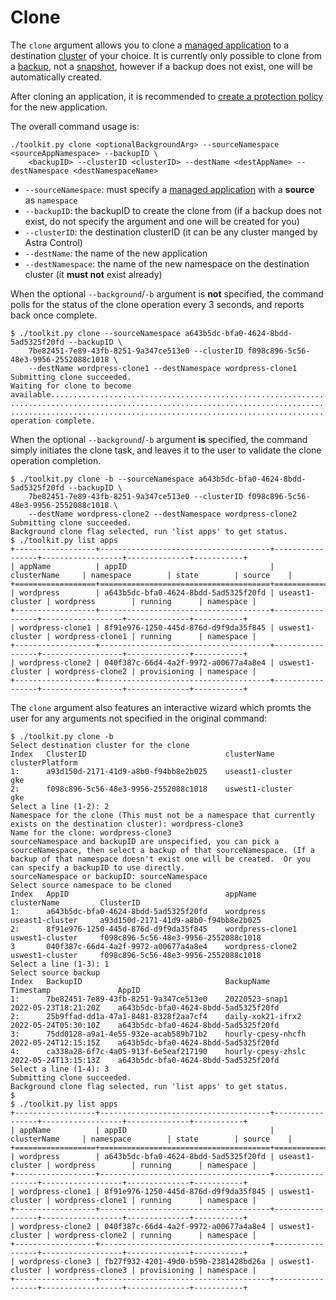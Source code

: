# Clone

The `clone` argument allows you to clone a [managed application](../manage/README.md#app) to a destination [cluster](..list/README.md#clusters) of your choice.  It is currently only possible to clone from a [backup](../list/README.md#backups), not a [snapshot](../list/README.md#snapshots), however if a backup does not exist, one will be automatically created.

After cloning an application, it is recommended to [create a protection policy](../create/README.md#protectionpolicy) for the new application.

The overall command usage is:

```text
./toolkit.py clone <optionalBackgroundArg> --sourceNamespace <sourceAppNamespace> --backupID \
    <backupID> --clusterID <clusterID> --destName <destAppName> --destNamespace <destNamespaceName>
```

* `--sourceNamespace`: must specify a [managed application](../manage/README.md#app) with a **source** as `namespace`
* `--backupID`: the backupID to create the clone from (if a backup does not exist, do not specify the argument and one will be created for you)
* `--clusterID`: the destination clusterID (it can be any cluster manged by Astra Control)
* `--destName`: the name of the new application
* `--destNamespace`: the name of the new namespace on the destination cluster (it **must not** exist already)

When the optional `--background`/`-b` argument is **not** specified, the command polls for the status of the clone operation every 3 seconds, and reports back once complete.

```text
$ ./toolkit.py clone --sourceNamespace a643b5dc-bfa0-4624-8bdd-5ad5325f20fd --backupID \
    7be82451-7e89-43fb-8251-9a347ce513e0 --clusterID f098c896-5c56-48e3-9956-2552088c1018 \
    --destName wordpress-clone1 --destNamespace wordpress-clone1
Submitting clone succeeded.
Waiting for clone to become available..............................................................
...................................................................................................
....................................................................................Cloning
operation complete.
```

When the optional `--background`/`-b` argument **is** specified, the command simply initiates the clone task, and leaves it to the user to validate the clone operation completion.

```text
$ ./toolkit.py clone -b --sourceNamespace a643b5dc-bfa0-4624-8bdd-5ad5325f20fd --backupID \
    7be82451-7e89-43fb-8251-9a347ce513e0 --clusterID f098c896-5c56-48e3-9956-2552088c1018 \
    --destName wordpress-clone2 --destNamespace wordpress-clone2
Submitting clone succeeded.
Background clone flag selected, run 'list apps' to get status.
$ ./toolkit.py list apps
+------------------+--------------------------------------+-----------------+------------------+--------------+-----------+
| appName          | appID                                | clusterName     | namespace        | state        | source    |
+==================+======================================+=================+==================+==============+===========+
| wordpress        | a643b5dc-bfa0-4624-8bdd-5ad5325f20fd | useast1-cluster | wordpress        | running      | namespace |
+------------------+--------------------------------------+-----------------+------------------+--------------+-----------+
| wordpress-clone1 | 8f91e976-1250-445d-876d-d9f9da35f845 | uswest1-cluster | wordpress-clone1 | running      | namespace |
+------------------+--------------------------------------+-----------------+------------------+--------------+-----------+
| wordpress-clone2 | 040f387c-66d4-4a2f-9972-a00677a4a8e4 | uswest1-cluster | wordpress-clone2 | provisioning | namespace |
+------------------+--------------------------------------+-----------------+------------------+--------------+-----------+
```

The `clone` argument also features an interactive wizard which promts the user for any arguments not specified in the original command:

```text
$ ./toolkit.py clone -b
Select destination cluster for the clone
Index   ClusterID                               clusterName         clusterPlatform
1:      a93d150d-2171-41d9-a8b0-f94bb8e2b025    useast1-cluster     gke
2:      f098c896-5c56-48e3-9956-2552088c1018    uswest1-cluster     gke
Select a line (1-2): 2
Namespace for the clone (This must not be a namespace that currently exists on the destination cluster): wordpress-clone3
Name for the clone: wordpress-clone3
sourceNamespace and backupID are unspecified, you can pick a sourceNamespace, then select a backup of that sourceNamespace. (If a backup of that namespace doesn't exist one will be created.  Or you can specify a backupID to use directly.
sourceNamespace or backupID: sourceNamespace
Select source namespace to be cloned
Index   AppID                                   appName             clusterName         ClusterID
1:      a643b5dc-bfa0-4624-8bdd-5ad5325f20fd    wordpress           useast1-cluster     a93d150d-2171-41d9-a8b0-f94bb8e2b025
2:      8f91e976-1250-445d-876d-d9f9da35f845    wordpress-clone1    uswest1-cluster     f098c896-5c56-48e3-9956-2552088c1018
3       040f387c-66d4-4a2f-9972-a00677a4a8e4    wordpress-clone2    uswest1-cluster     f098c896-5c56-48e3-9956-2552088c1018
Select a line (1-3): 1
Select source backup
Index   BackupID                                BackupName          Timestamp               AppID
1:      7be82451-7e89-43fb-8251-9a347ce513e0    20220523-snap1      2022-05-23T18:21:20Z    a643b5dc-bfa0-4624-8bdd-5ad5325f20fd
2:      25b9ffad-dd1a-47a1-8481-8328f2aa7cf4    daily-xok21-ifrx2   2022-05-24T05:30:10Z    a643b5dc-bfa0-4624-8bdd-5ad5325f20fd
3:      75dd0128-a9a1-4e55-932e-acab589b71b2    hourly-cpesy-nhcfh  2022-05-24T12:15:15Z    a643b5dc-bfa0-4624-8bdd-5ad5325f20fd
4:      ca338a28-6f7c-4a05-913f-6e5eaf217190    hourly-cpesy-zhslc  2022-05-24T13:15:13Z    a643b5dc-bfa0-4624-8bdd-5ad5325f20fd
Select a line (1-4): 3
Submitting clone succeeded.
Background clone flag selected, run 'list apps' to get status.
$ 
$ ./toolkit.py list apps           
+------------------+--------------------------------------+-----------------+------------------+--------------+-----------+
| appName          | appID                                | clusterName     | namespace        | state        | source    |
+==================+======================================+=================+==================+==============+===========+
| wordpress        | a643b5dc-bfa0-4624-8bdd-5ad5325f20fd | useast1-cluster | wordpress        | running      | namespace |
+------------------+--------------------------------------+-----------------+------------------+--------------+-----------+
| wordpress-clone1 | 8f91e976-1250-445d-876d-d9f9da35f845 | uswest1-cluster | wordpress-clone1 | running      | namespace |
+------------------+--------------------------------------+-----------------+------------------+--------------+-----------+
| wordpress-clone2 | 040f387c-66d4-4a2f-9972-a00677a4a8e4 | uswest1-cluster | wordpress-clone2 | running      | namespace |
+------------------+--------------------------------------+-----------------+------------------+--------------+-----------+
| wordpress-clone3 | fb27f932-4201-49d0-b59b-2381428bd26a | uswest1-cluster | wordpress-clone3 | provisioning | namespace |
+------------------+--------------------------------------+-----------------+------------------+--------------+-----------+
```
